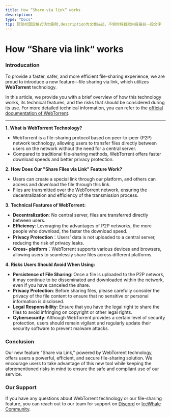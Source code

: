 ```yaml
---
title: How “Share via link“ works
description: 
type: "Docs"
tip: 顶部栏固定格式请勿删除,description为文章描述，不填时将截取内容最前一段文字
---
```

# How “Share via link“ works

### Introducation

To provide a faster, safer, and more efficient file-sharing experience, we are proud to introduce a new feature—file sharing via link, which utilizes **WebTorrent** technology.

In this article, we provide you with a brief overview of how this technology works, its technical features, and the risks that should be considered during its use. For more detailed technical information, you can refer to the [ official documentation of WebTorrent](https://github.com/webtorrent/webtorrent/blob/master/docs/faq.md).

---

**1.** ****What is WebTorrent Technology?****

* WebTorrent is a file-sharing protocol based on peer-to-peer (P2P) network technology, allowing users to transfer files directly between users on the network without the need for a central server.
* Compared to traditional file-sharing methods, WebTorrent offers faster download speeds and better privacy protection.

**2.** **How Does Our "Share Files via Link" Feature Work?**

* Users can create a special link through our platform, and others can access and download the file through this link.
* Files are transmitted over the WebTorrent network, ensuring the decentralization and efficiency of the transmission process.

**3.** **Technical Features of WebTorrent:**

* **Decentralization**: No central server, files are transferred directly between users.
* **Efficiency**: Leveraging the advantages of P2P networks, the more people who download, the faster the download speed.
* **Privacy Protection**：Users' data is not uploaded to a central server, reducing the risk of privacy leaks.
* **Cross- platform**：WebTorrent supports various devices and browsers, allowing users to seamlessly share files across different platforms.

**4.** **Risks Users Should Avoid When Using:**

* **Persistence of File Sharing**: Once a file is uploaded to the P2P network, it may continue to be disseminated and downloaded within the network, even if you have canceled the share.
* **Privacy Protection**: Before sharing files, please carefully consider the privacy of the file content to ensure that no sensitive or personal information is disclosed.
* **Legal Responsibility**: Ensure that you have the legal right to share the files to avoid infringing on copyright or other legal rights.
* **Cybersecurity**: Although WebTorrent provides a certain level of security protection, users should remain vigilant and regularly update their security software to prevent malware attacks.

### Conclusion

Our new feature "Share via Link," powered by WebTorrent technology, offers users a powerful, efficient, and secure file-sharing solution.
We encourage users to take advantage of this new tool while keeping the aforementioned risks in mind to ensure the safe and compliant use of our service.

### Our Support

If you have any questions about WebTorrent technology or our file-sharing feature, you can reach out to our team for support on [Discord](https://discord.gg/f9nzbmpMtU) or [IceWhale Community](https://community.zimaspace.com/).
